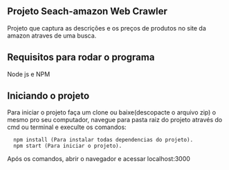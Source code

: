## Projeto Seach-amazon Web Crawler
  Projeto que captura as descrições e os preços de produtos 
  no site da amazon atraves de uma busca.

## Requisitos para rodar o programa
  Node js e NPM

## Iniciando o projeto 
  Para iniciar o projeto faça um clone ou baixe(descopacte o arquivo zip) o mesmo 
  pro seu computador, navegue para pasta raiz do projeto através do cmd ou terminal e 
  execulte os comandos: 
      
      npm install (Para instalar todas dependencias do projeto).
      npm start (Para iniciar o projeto).  

  Após os comandos, abrir o navegador e acessar localhost:3000 
